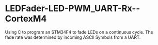 # LEDFader-LED-PWM_UART-Rx--CortexM4
Using C to program an STM34F4 to fade LEDs on a continuous cycle. The fade rate was determined by incoming ASCII Symbols from a UART.
